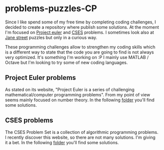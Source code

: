 # problems-puzzles-CP
Since I like spend some of my free time by completing coding challenges, I decided to create a repository where publish some solutions.
At the moment I'm focused on [Project euler](https://projecteuler.net/) and [CSES](https://cses.fi/problemset/text/2433) problems. I sometimes look also at [Jane street](https://www.janestreet.com/puzzles/) puzzles but only in a curious way.

These programming challenges allow to strengthen my coding skills which is a different way to state that the code you are going to find is not always very optimized. It's something I'm working on :P
I mainly use MATLAB / Octave but I'm looking to try some of new coding languages. 

## Project Euler problems
As stated on its website, "Project Euler is a series of challenging mathematical/computer programming problems". From my point of view seems mainly focused on number theory.
In the following [folder](https://github.com/federicodeangelisscorsone/problems-puzzles-CP/tree/main/Project%20euler%20solutions) you'll find some solutions.

## CSES problems
The CSES Problem Set is a collection of algorithmic programming problems. I recently discover this website, so there are not many solutions. I'm giving it a bet.
In the following [folder](https://github.com/federicodeangelisscorsone/problems-puzzles-CP/tree/main/CSES%20solutions) you'll find some solutions.
